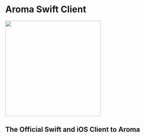 # Aroma Swift Client

[<img src="https://raw.githubusercontent.com/RedRoma/aroma/develop/Graphics/Logo.png" width="300">](http://aroma.redroma.tech/)

## The Official Swift and iOS Client to Aroma
